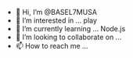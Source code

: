 - 👋 Hi, I’m @BASEL7MUSA
- 👀 I’m interested in ... play
- 🌱 I’m currently learning ... Node.js
- 💞️ I’m looking to collaborate on ... 
- 📫 How to reach me ...

<!---
BASEL7MUSA/BASEL7MUSA is a ✨ special ✨ repository because its `README.md` (this file) appears on your GitHub profile.
You can click the Preview link to take a look at your changes.
--->
